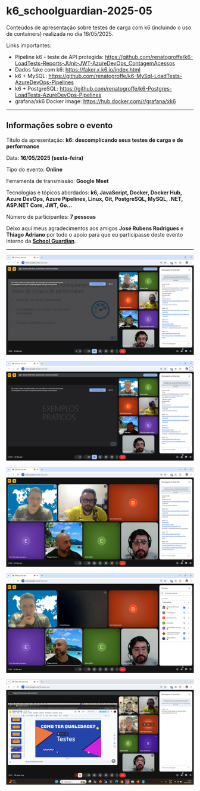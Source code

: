 # k6_schoolguardian-2025-05
Conteúdos de apresentação sobre testes de carga com k6 (incluindo o uso de containers) realizada no dia 16/05/2025.

Links importantes:
- Pipeline k6 - teste de API protegida: https://github.com/renatogroffe/k6-LoadTests-Reports-JUnit-JWT-AzureDevOps_ContagemAcessos
- Dados fake com k6: https://faker.x.k6.io/index.html
- k6 + MySQL: https://github.com/renatogroffe/k6-MySql-LoadTests-AzureDevOps-Pipelines
- k6 + PostgreSQL: https://github.com/renatogroffe/k6-Postgres-LoadTests-AzureDevOps-Pipelines
- grafana/xk6 Docker image: https://hub.docker.com/r/grafana/xk6

---

## Informações sobre o evento

Título da apresentação: **k6: descomplicando seus testes de carga e de performance**

Data: **16/05/2025 (sexta-feira)**

Tipo do evento: **Online**

Ferramenta de transmissão: **Google Meet**

Tecnologias e tópicos abordados: **k6, JavaScript, Docker, Docker Hub, Azure DevOps, Azure Pipelines, Linux, Git, PostgreSQL, MySQL, .NET, ASP.NET Core, JWT, Go...**

Número de participantes: **7 pessoas**

Deixo aqui meus agradecimentos aos amigos **José Rubens Rodrigues** e **Thiago Adriano** por todo o apoio para que eu participasse deste evento interno da [**School Guardian**](https://www.linkedin.com/company/schoolguardian/?originalSubdomain=br).

---

![Renato palestrando](img/sg-04.png)

![Renato palestrando](img/sg-05.png)

![Renato palestrando](img/sg-06.png)

![Renato palestrando](img/sg-07.png)

![Público](img/sg-03.png)